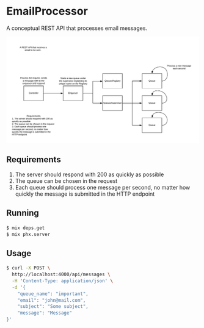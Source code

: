 # EmailProcessor

A conceptual REST API that processes email messages.

![Diagram](diagram.jpeg)

## Requirements

1. The server should respond with 200 as quickly as possible
2. The queue can be chosen in the request
3. Each queue should process one message per second, no matter how quickly the message is submitted in the HTTP endpoint

## Running
```sh
$ mix deps.get
$ mix phx.server
```

## Usage
```sh
$ curl -X POST \
  http://localhost:4000/api/messages \
  -H 'Content-Type: application/json' \
  -d '{
	"queue_name": "important",
	"email": "john@mail.com",
	"subject": "Some subject",
	"message": "Message"
}'
```
